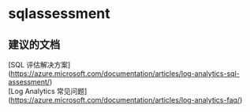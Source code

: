 
<properties
    pageTitle="sqlassessment"
    description="与 SQL 评估相关的问题"
    service="microsoft.operationalinsights"
    resource="operationalinsightsaccounts"
    authors="adoylemsft"
    displayorder=""
    selfHelpType="generic"
    supportTopicIds="32536505"
    resourceTags=""
    productPesIds="15725"
    cloudEnvironments="public, Blackforest, Fairfax"
/>


# <a name="sqlassessment"></a>sqlassessment


## <a name="recommended-documents"></a>**建议的文档**
[SQL 评估解决方案] (https://azure.microsoft.com/documentation/articles/log-analytics-sql-assessment/) <br>
[Log Analytics 常见问题] (https://azure.microsoft.com/documentation/articles/log-analytics-faq/)


<!--HONumber=Dec16_HO1-->


